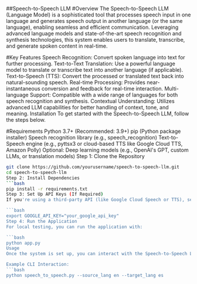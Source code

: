 ##Speech-to-Speech LLM
#Overview
The Speech-to-Speech LLM (Language Model) is a sophisticated tool that processes speech input in one language and generates speech output in another language (or the same language), enabling seamless and efficient communication. Leveraging advanced language models and state-of-the-art speech recognition and synthesis technologies, this system enables users to translate, transcribe, and generate spoken content in real-time.

#Key Features
Speech Recognition: Convert spoken language into text for further processing.
Text-to-Text Translation: Use a powerful language model to translate or transcribe text into another language (if applicable).
Text-to-Speech (TTS): Convert the processed or translated text back into natural-sounding speech.
Real-time Processing: Provides near-instantaneous conversion and feedback for real-time interaction.
Multi-language Support: Compatible with a wide range of languages for both speech recognition and synthesis.
Contextual Understanding: Utilizes advanced LLM capabilities for better handling of context, tone, and meaning.
Installation
To get started with the Speech-to-Speech LLM, follow the steps below.

#Requirements
Python 3.7+ (Recommended: 3.9+)
pip (Python package installer)
Speech recognition library (e.g., speech_recognition)
Text-to-Speech engine (e.g., pyttsx3 or cloud-based TTS like Google Cloud TTS, Amazon Polly)
Optional: Deep learning models (e.g., OpenAI's GPT, custom LLMs, or translation models)
Step 1: Clone the Repository
```bash
git clone https://github.com/yourusername/speech-to-speech-llm.git
cd speech-to-speech-llm
Step 2: Install Dependencies
```bash
pip install -r requirements.txt
Step 3: Set Up API Keys (If Required)
If you're using a third-party API (like Google Cloud Speech or TTS), set up the necessary keys in the environment variables or configuration file.

```bash
export GOOGLE_API_KEY="your_google_api_key"
Step 4: Run the Application
For local testing, you can run the application with:

```bash
python app.py
Usage
Once the system is set up, you can interact with the Speech-to-Speech LLM using the command-line interface (CLI) or the provided API.

Example CLI Interaction:
```bash
python speech_to_speech.py --source_lang en --target_lang es
